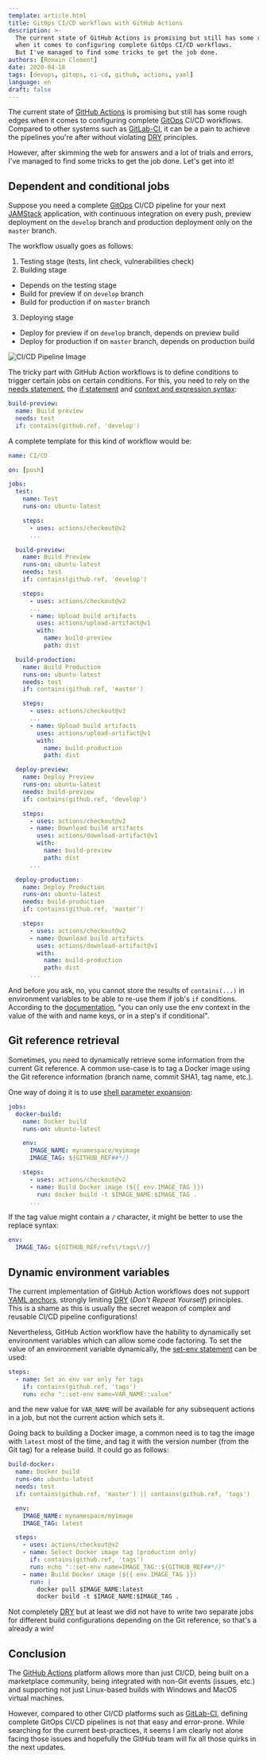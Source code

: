 ```yaml
---
template: article.html
title: GitOps CI/CD workflows with GitHub Actions
description: >-
  The current state of GitHub Actions is promising but still has some rough edges,
  when it comes to configuring complete GitOps CI/CD workflows.
  But I've managed to find some tricks to get the job done.
authors: [Romain Clement]
date: 2020-04-18
tags: [devops, gitops, ci-cd, github, actions, yaml]
language: en
draft: false
---
```



The current state of [GitHub Actions][github-actions] is promising but still
has some rough edges when it comes to configuring complete [GitOps][gitops]
CI/CD workflows. Compared to other systems such as [GitLab-CI][gitlab-ci],
it can be a pain to achieve the pipelines you're after without violating
[DRY][dry] principles.

However, after skimming the web for answers and a lot of trials and errors,
I've managed to find some tricks to get the job done. Let's get into it!

## Dependent and conditional jobs

Suppose you need a complete [GitOps][gitops] CI/CD pipeline for your next
[JAMStack][jamstack] application, with continuous integration on every push,
preview deployment on the `develop` branch and production deployment only on
the `master` branch.

The workflow usually goes as follows:

1. Testing stage (tests, lint check, vulnerabilities check)
2. Building stage

- Depends on the testing stage
- Build for preview if on `develop` branch
- Build for production if on `master` branch

3. Deploying stage

- Deploy for preview if on `develop` branch, depends on preview build
- Deploy for production if on `master` branch, depends on production build

![CI/CD Pipeline Image][img-pipeline]

The tricky part with GitHub Action workflows is to define conditions to trigger
certain jobs on certain conditions. For this, you need to rely on the
[needs statement][needs-statement], the [if statement][if-statement] and
[context and expression syntax][context-expression-syntax]:

```yaml
build-preview:
  name: Build preview
  needs: test
  if: contains(github.ref, 'develop')
```

A complete template for this kind of workflow would be:

```yaml
name: CI/CD

on: [push]

jobs:
  test:
    name: Test
    runs-on: ubuntu-latest

    steps:
      - uses: actions/checkout@v2
      ...

  build-preview:
    name: Build Preview
    runs-on: ubuntu-latest
    needs: test
    if: contains(github.ref, 'develop')

    steps:
      - uses: actions/checkout@v2
      ...
      - name: Upload build artifacts
        uses: actions/upload-artifact@v1
        with:
          name: build-preview
          path: dist

  build-production:
    name: Build Production
    runs-on: ubuntu-latest
    needs: test
    if: contains(github.ref, 'master')

    steps:
      - uses: actions/checkout@v2
      ...
      - name: Upload build artifacts
        uses: actions/upload-artifact@v1
        with:
          name: build-production
          path: dist

  deploy-preview:
    name: Deploy Preview
    runs-on: ubuntu-latest
    needs: build-preview
    if: contains(github.ref, 'develop')

    steps:
      - uses: actions/checkout@v2
      - name: Download build artifacts
        uses: actions/download-artifact@v1
        with:
          name: build-preview
          path: dist
      ...

  deploy-production:
    name: Deploy Production
    runs-on: ubuntu-latest
    needs: build-production
    if: contains(github.ref, 'master')

    steps:
      - uses: actions/checkout@v2
      - name: Download build artifacts
        uses: actions/download-artifact@v1
        with:
          name: build-production
          path: dist
      ...
```

And before you ask, no, you cannot store the results of `contains(...)` in
environment variables to be able to re-use them if job's `if` conditions.
According to the [documentation][env-context], "you can only use the env context
in the value of the with and name keys, or in a step's if conditional".

## Git reference retrieval

Sometimes, you need to dynamically retrieve some information from the current
Git reference. A common use-case is to tag a Docker image using the Git reference
information (branch name, commit SHA1, tag name, etc.).

One way of doing it is to use [shell parameter expansion][shell-parameter-expansion]:

```yaml
jobs:
  docker-build:
    name: Docker build
    runs-on: ubuntu-latest

    env:
      IMAGE_NAME: mynamespace/myimage
      IMAGE_TAG: ${GITHUB_REF##*/}

    steps:
      - uses: actions/checkout@v2
      - name: Build Docker image (${{ env.IMAGE_TAG }})
        run: docker build -t $IMAGE_NAME:$IMAGE_TAG .
      ...
```

If the tag value might contain a `/` character, it might be better to use
the replace syntax:

```yaml
env:
  IMAGE_TAG: ${GITHUB_REF/refs\/tags\//}
```

## Dynamic environment variables

The current implementation of GitHub Action workflows does not support
[YAML anchors][yaml-anchors], strongly limiting [DRY][dry] (_Don't Repeat Yourself_)
principles.
This is a shame as this is usually the secret weapon of complex and reusable
CI/CD pipeline configurations!

Nevertheless, GitHub Action workflow have the hability to dynamically set
environment variables which can allow some code factoring.
To set the value of an environment variable dynamically, the
[set-env statement][set-env-statement] can be used:

```yaml
steps:
  - name: Set an env var only for tags
    if: contains(github.ref, 'tags')
    run: echo "::set-env name=VAR_NAME::value"
```

and the new value for `VAR_NAME` will be available for any subsequent actions
in a job, but not the current action which sets it.

Going back to building a Docker image, a common need is to tag the image with
`latest` most of the time, and tag it with the version number (from the Git tag)
for a release build. It could go as follows:

```yaml
build-docker:
  name: Docker build
  runs-on: ubuntu-latest
  needs: test
  if: contains(github.ref, 'master') || contains(github.ref, 'tags')

  env:
    IMAGE_NAME: mynamespace/myimage
    IMAGE_TAG: latest

  steps:
    - uses: actions/checkout@v2
    - name: Select Docker image tag (production only)
      if: contains(github.ref, 'tags')
      run: echo "::set-env name=IMAGE_TAG::${GITHUB_REF##*/}"
    - name: Build Docker image (${{ env.IMAGE_TAG }})
      run: |
        docker pull $IMAGE_NAME:latest
        docker build -t $IMAGE_NAME:$IMAGE_TAG .
```

Not completely [DRY][dry] but at least we did not have to write two separate
jobs for different build configurations depending on the Git reference,
so that's a already a win!

## Conclusion

The [GitHub Actions][github-actions] platform allows more than just CI/CD, being built on a
marketplace community, being integrated with non-Git events (issues, etc.)
and supporting not just Linux-based builds with Windows and MacOS virtual machines.

However, compared to other CI/CD platforms such as [GitLab-CI][gitlab-ci],
defining complete GitOps CI/CD pipelines is not that easy and error-prone.
While searching for the current best-practices, it seems I am clearly not alone
facing those issues and hopefully the GitHub team will fix all those quirks in
the next updates.

[img-pipeline]: ../static/articles/github-actions-cicd-workflows/pipeline.png 'GitOps CI/CD Pipeline'
[github-actions]: https://github.com/features/actions 'GitHub Actions'
[gitlab-ci]: https://docs.gitlab.com/ce/ci/ 'GitLab-CI'
[gitops]: https://www.gitops.tech 'GitOps'
[jamstack]: https://jamstack.org 'JAMStack'
[needs-statement]: https://help.github.com/en/actions/reference/workflow-syntax-for-github-actions#jobsjob_idneeds 'GitHub Actions - Workflow Syntax'
[if-statement]: https://help.github.com/en/actions/reference/workflow-syntax-for-github-actions#jobsjob_idif 'GitHub Actions - Workflow Syntax'
[set-env-statement]: https://help.github.com/en/actions/reference/workflow-commands-for-github-actions#setting-an-environment-variable 'GitHub Actions - Workflow Commands'
[context-expression-syntax]: https://help.github.com/en/actions/reference/context-and-expression-syntax-for-github-actions 'GitHub Actions - Context and Expression Syntax'
[env-context]: https://help.github.com/en/actions/reference/context-and-expression-syntax-for-github-actions#env-context 'GitHub Actions - Context and Expression Syntax'
[shell-parameter-expansion]: https://www.gnu.org/software/bash/manual/html_node/Shell-Parameter-Expansion.html 'GNU Bash Shell Parameter Expansion'
[yaml-anchors]: https://docs.gitlab.com/ce/ci/yaml/#anchors 'GitLab-CI YAML Anchors'
[dry]: https://en.wikipedia.org/wiki/Don%27t_repeat_yourself "Wikipedia - Don't Repeat Yourself"
